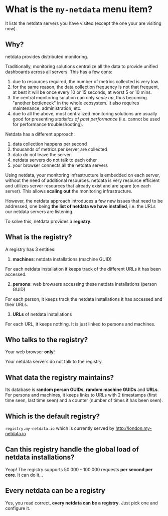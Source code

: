 # What is the `my-netdata` menu item?

It lists the netdata servers you have visited (except the one your are visiting now).


## Why?

netdata provides distributed monitoring.

Traditionally, monitoring solutions centralize all the data to provide unified dashboards across all servers. This has a few cons:

1. due to resources required, the number of metrics collected is very low.
2. for the same reason, the data collection frequency is not that frequent, at best it will be once every 10 or 15 seconds, at worst 5 or 10 mins.
2. the central monitoring solution can only *scale up*, thus becoming "another bottleneck" in the whole ecosystem. It also requires maintenance, administration, etc.
3. due to all the above, most centralized monitoring solutions are usually good for presenting *statistics of past performance* (i.e. cannot be used for performance troubleshooting).

Netdata has a different approach:

1. data collection happens per second
2. thousands of metrics per server are collected
3. data do not leave the server
4. netdata servers do not talk to each other
5. your browser connects all the netdata servers

Using netdata, your monitoring infrastructure is embedded on each server, without the need of additional resources. netdata is very resource efficient and utilizes server resources that already exist and are spare (on each server). This allows **scaling out** the monitoring infrastructure. 

However, the netdata approach introduces a few new issues that need to be addressed, one being **the list of netdata we have installed**, i.e. the URLs our netdata servers are listening.

To solve this, netdata provides a **registry**.

## What is the registry?

A registry has 3 entities:

1. **machines**: netdata installations (machine GUID)

  For each netdata installation it keeps track of the different URLs it has been accessed.

2. **persons**: web browsers accessing these netdata installations (person GUID)

  For each person, it keeps track the netdata installations it has accessed and their URLs.

3. **URLs** of netdata installations

  For each URL, it keeps nothing. It is just linked to persons and machines.

## Who talks to the registry?

Your web browser **only**!

Your netdata servers do not talk to the registry.

## What data the registry maintains?

Its database is **random person GUIDs**, **random machine GUIDs** and **URLs**. For persons and machines, it keeps links to URLs with 2 timestamps (first time seen, last time seen) and a counter (number of times it has been seen).

## Which is the default registry?

`registry.my-netdata.io` which is currently served by http://london.my-netdata.io

## Can this registry handle the global load of netdata installations?

Yeap! The registry supports 50.000 - 100.000 requests **per second per core**. It can do it...

## Every netdata can be a registry

Yes, you read correct, **every netdata can be a registry**. Just pick one and configure it.

